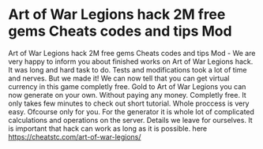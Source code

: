 # Art of War Legions hack 2M free gems Cheats codes and tips Mod

Art of War Legions hack 2M free gems Cheats codes and tips Mod - We are very happy to inform you about finished works on Art of War Legions hack. It was long and hard task to do. Tests and modifications took a lot of time and nerves. But we made it! We can now tell that you can get virtual currency in this game completly free.
Gold to Art of War Legions you can now generate on your own. Without paying any money. Completly free. It only takes few minutes to check out short tutorial. Whole proccess is very easy. Ofcourse only for you. For the generator it is whole lot of complicated calculations and operations on the server. Details we leave for ourselves. 
It is important that hack can work as long as it is possible.
here https://cheatstc.com/art-of-war-legions/


